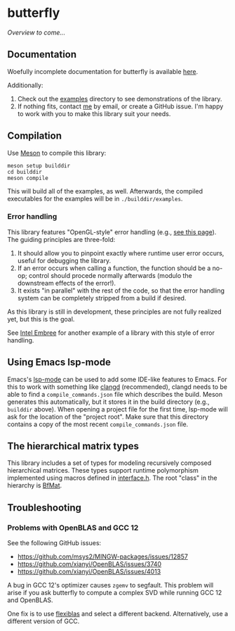 # butterfly

*Overview to come...*

## Documentation

Woefully incomplete documentation for butterfly is available [here](https://sampotter.github.io/butterfly).

Additionally:

1. Check out the [examples](./examples) directory to see demonstrations of the library.
2. If nothing fits, contact [me](https://sampotter.github.io) by email, or create a GitHub issue. I'm happy to work with you to make this library suit your needs.

## Compilation

Use [Meson](https://mesonbuild.com/) to compile this library:
```
meson setup builddir
cd builddir
meson compile
```
This will build all of the examples, as well. Afterwards, the compiled executables for the examples will be in `./builddir/examples`.

### Error handling

This library features "OpenGL-style" error handling (e.g., [see this page](https://www.khronos.org/opengl/wiki/OpenGL_Error)). The guiding principles are three-fold:

1. It should allow you to pinpoint exactly where runtime user error occurs, useful for debugging the library.
2. If an error occurs when calling a function, the function should be a no-op; control should procede normally afterwards (modulo the downstream effects of the error!).
3. It exists "in parallel" with the rest of the code, so that the error handling system can be completely stripped from a build if desired.

As this library is still in development, these principles are not fully realized yet, but this is the goal.

See [Intel Embree](https://www.embree.org/) for another example of a library with this style of error handling.

## Using Emacs lsp-mode

Emacs's [lsp-mode](https://emacs-lsp.github.io/lsp-mode/tutorials/CPP-guide/) can be used to add some IDE-like features to Emacs. For this to work with something like [clangd](https://clangd.llvm.org/) (recommended), clangd needs to be able to find a `compile_commands.json` file which describes the build. Meson generates this automatically, but it stores it in the build directory (e.g., `builddir` above). When opening a project file for the first time, lsp-mode will ask for the location of the "project root". Make sure that this directory contains a copy of the most recent `compile_commands.json` file.

## The hierarchical matrix types

This library includes a set of types for modeling recursively composed hierarchical matrices. These types support runtime polymorphism implemented using macros defined in [interface.h](./include/bf/interface.h). The root "class" in the hierarchy is [BfMat](./include/bf/mat.h).

## Troubleshooting

### Problems with OpenBLAS and GCC 12

See the following GitHub issues:

- https://github.com/msys2/MINGW-packages/issues/12857
- https://github.com/xianyi/OpenBLAS/issues/3740
- https://github.com/xianyi/OpenBLAS/issues/4013

A bug in GCC 12's optimizer causes `zgemv` to segfault. This problem will arise if you ask butterfly to compute a complex SVD while running GCC 12 and OpenBLAS.

One fix is to use [flexiblas](https://github.com/mpimd-csc/flexiblas) and select a different backend. Alternatively, use a different version of GCC.
